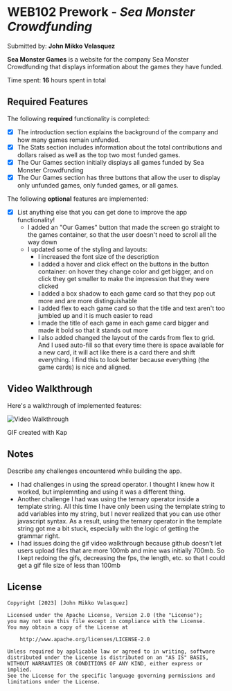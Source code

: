 # WEB102 Prework - _Sea Monster Crowdfunding_

Submitted by: **John Mikko Velasquez**

**Sea Monster Games** is a website for the company Sea Monster Crowdfunding that displays information about the games they have funded.

Time spent: **16** hours spent in total

## Required Features

The following **required** functionality is completed:

- [x] The introduction section explains the background of the company and how many games remain unfunded.
- [x] The Stats section includes information about the total contributions and dollars raised as well as the top two most funded games.
- [x] The Our Games section initially displays all games funded by Sea Monster Crowdfunding
- [x] The Our Games section has three buttons that allow the user to display only unfunded games, only funded games, or all games.

The following **optional** features are implemented:

- [x] List anything else that you can get done to improve the app functionality!
  - I added an "Our Games" button that made the screen go straight to the games container, so that the user doesn't need to scroll all the way down
  - I updated some of the styling and layouts:
    - I increased the font size of the description
    - I added a hover and click effect on the buttons in the button container: on hover they change color and get bigger, and on click they get smaller to make the impression that they were clicked
    - I added a box shadow to each game card so that they pop out more and are more distinguishable
    - I added flex to each game card so that the title and text aren't too jumbled up and it is much easier to read
    - I made the title of each game in each game card bigger and made it bold so that it stands out more
    - I also added changed the layout of the cards from flex to grid. And I used auto-fill so that every time there is space available for a new card, it will act like there is a card there and shift everything. I find this to look better because everything (the game cards) is nice and aligned.

## Video Walkthrough

Here's a walkthrough of implemented features:

<img src='./assets/web102-video-walkthrough.gif' title='Video Walkthrough' width='' alt='Video Walkthrough' />

<!-- Replace this with whatever GIF tool you used! -->

GIF created with Kap

<!-- Recommended tools:
[Kap](https://getkap.co/) for macOS
[ScreenToGif](https://www.screentogif.com/) for Windows
[peek](https://github.com/phw/peek) for Linux. -->

## Notes

Describe any challenges encountered while building the app.

- I had challenges in using the spread operator. I thought I knew how it worked, but implemnting and using it was a different thing.
- Another challenge I had was using the ternary operator inside a template string. All this time I have only been using the template string to add variables into my string, but I never realized that you can use other javascript syntax. As a result, using the ternary operator in the template string got me a bit stuck, especially with the logic of getting the grammar right.
- I had issues doing the gif video walkthrough because github doesn't let users upload files that are more 100mb and mine was initially 700mb. So I kept redoing the gifs, decreasing the fps, the length, etc. so that I could get a gif file size of less than 100mb

## License

    Copyright [2023] [John Mikko Velasquez]

    Licensed under the Apache License, Version 2.0 (the "License");
    you may not use this file except in compliance with the License.
    You may obtain a copy of the License at

        http://www.apache.org/licenses/LICENSE-2.0

    Unless required by applicable law or agreed to in writing, software
    distributed under the License is distributed on an "AS IS" BASIS,
    WITHOUT WARRANTIES OR CONDITIONS OF ANY KIND, either express or implied.
    See the License for the specific language governing permissions and
    limitations under the License.

